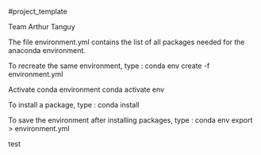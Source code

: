 #project_template

Team Arthur Tanguy

The file environment.yml contains the list of all packages needed for the anaconda environment.

To recreate the same environment, type :
    conda env create -f environment.yml

Activate conda environment
    conda activate env

To install a package, type :
    conda install <package>

To save the environment after installing packages, type :
    conda env export > environment.yml

test
